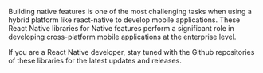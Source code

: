 Building native features is one of the most challenging tasks when using a hybrid platform like react-native to develop mobile applications. These React Native libraries for Native features perform a significant role in developing cross-platform mobile applications at the enterprise level. 

If you are a React Native developer, stay tuned with the Github repositories of these libraries for the latest updates and releases.
